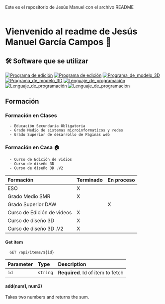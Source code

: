 Este es el repositorio de Jesús Manuel con el archivo README

```
```

# Vienvenido al readme de Jesús Manuel García Campos 👋


## 🛠 Software que se utilizar

[![Programa de edición](https://img.shields.io/badge/Programa-Adobe_Photoshop-skyblue.svg)](https://www.adobe.com/es/products/photoshop/landpa.html?mv=search&s_kwcid=AL!3085!3!717364996486!e!!g!!photoshop!1445901735!56657232416&mv=search&mv2=paidsearch&sdid=2XBSBWBF&ef_id=Cj0KCQjwna6_BhCbARIsALId2Z3XC4eY0iD2g2HEHTQ1uMk23xaRrXkX2-joCulHw2QcoTFvrfJOmRIaAsNDEALw_wcB:G:s&s_kwcid=AL!3085!3!717364996486!e!!g!!photoshop!1445901735!56657232416&gad_source=1&gclid=Cj0KCQjwna6_BhCbARIsALId2Z3XC4eY0iD2g2HEHTQ1uMk23xaRrXkX2-joCulHw2QcoTFvrfJOmRIaAsNDEALw_wcB)
[![Programa de edición](https://img.shields.io/badge/Programa-DaVinci_Resolve-orange.svg)](https://www.blackmagicdesign.com/es/products/davinciresolve)
[![Programa_de_modelo_3D](https://img.shields.io/badge/Programa-Blender-yellow.svg)](https://www.blender.org/)
[![Programa_de_modelo_3D](https://img.shields.io/badge/Programa-Fusion_360-blue.svg)](https://www.autodesk.com/es/products/fusion-360/overview?mktvar002=6347438|SEM|21086132778|159352180706|kwd-338294378786&utm_source=GGL&utm_medium=SEM&utm_campaign=GGL_D-M_Fusion-360_EMEA_ES_eComm_SEM_BR_NA_MIX_0064_6347438_Evergreen&utm_id=6347438&utm_term=kwd-338294378786&mkwid=s|pcrid|693284525026|pkw|fusion%20360%20software|pmt|b|pdv|c|slid||pgrid|159352180706|ptaid|kwd-338294378786|pid|&utm_medium=cpc&utm_source=google&utm_campaign&utm_term=fusion%20360%20software&utm_content=s|pcrid|693284525026|pkw|fusion%20360%20software|pmt|b|pdv|c|slid||pgrid|159352180706|ptaid|kwd-338294378786|&gad_source=1&gclid=Cj0KCQjwna6_BhCbARIsALId2Z1MrvNuhZDfSVIHzBcU-2el6JvOg3--fR4u_Y1Ertw8puBKjcqgXJQaAj5UEALw_wcB&term=1-YEAR&tab=subscription&plc=FSN)
[![Lenguaje_de_programación](https://img.shields.io/badge/Lenguaje-HTML-yellowgreen.svg)](https://developer.mozilla.org/es/docs/Web/HTML)
[![Lenguaje_de_programación](https://img.shields.io/badge/Lenguaje-CSS-darkblue.svg)](https://developer.mozilla.org/es/docs/Web/CSS)
[![Lenguaje_de_programación](https://img.shields.io/badge/Lenguaje-Java-darkgoldenrod.svg)](https://www.java.com/es/)


## Formación

### Formación en Clases
```Educación
  - Educación Secundaria Obligatoria
  - Grado Medio de sistemas microinformaticos y redes
  - Grado Superior de desarrollo de Paginas web
```
### Formación en Casa 🏠
```Cursos  
  - Curso de Edición de vidios
  - Curso de diseño 3D
  - Curso de diseño 3D .V2
```

| Formación | Terminado | En proceso |
| :-------- | :-------- | :----------- |
| ESO       |     X     |              |
| Grado Medio SMR | X   |              |
| Grado Superior DAW |  |       X      |
| Curso de Edición de videos | X |     |
| Curso de diseño 3D | X |             |
| Curso de diseño 3D .V2 | X |         |


#### Get item

```http
  GET /api/items/${id}
```

| Parameter | Type     | Description                       |
| :-------- | :------- | :-------------------------------- |
| `id`      | `string` | **Required**. Id of item to fetch |

#### add(num1, num2)

Takes two numbers and returns the sum.